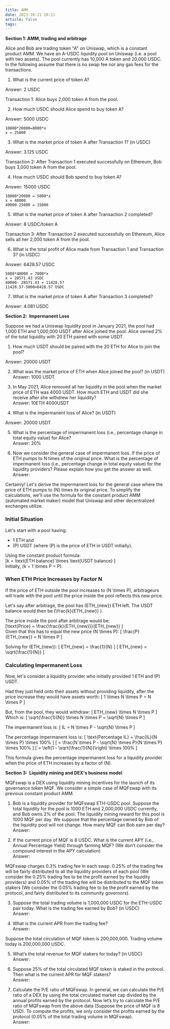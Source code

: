 ```yaml
---
title: AMM
date: 2023-10-21 20:11
article: false
tags: 
---
```

**Section 1: AMM, trading and arbitrage**

Alice and Bob are trading token "A" on Uniswap, which is a constant product AMM. We have an A-USDC liquidity pool on Uniswap (i.e. a pool with two assets). The pool currently has 10,000 A token and 20,000 USDC. In the following assume that there is no swap fee nor any gas fees for the transactions.

1. What is the current price of token A?

Answer: 2 USDC

Transaction 1: Alice buys 2,000 token A from the pool.

2. How much USDC should Alice spend to buy token A?

Answer: 5000 USDC

```
10000*20000=8000*x
x = 25000
```

3. What is the market price of token A after Transaction 1? (in USDC)

Answer: 3.125 USDC 

Transaction 2: After Transaction 1 executed successfully on Ethereum, Bob buys 3,000 token A from the pool.

4. How much USDC should Bob spend to buy token A?

Answer: 15000 USDC

```
10000*20000 = 5000*x
x = 40000
40000-25000 = 15000
```
5. What is the market price of token A after Transaction 2 completed?

Answer: 8 USDC/token A

Transaction 3: After Transaction 2 executed successfully on Ethereum, Alice sells all her 2,000 token A from the pool.

6. What is the total profit of Alice made from Transaction 1 and Transaction 3? (in USDC)

Answer: 6428.57 USDC

```
5000*40000 = 7000*x
x = 28571.43 USDC
40000- 28571.43 = 11428.57
11428.57-5000=6428.57 USDC
```

7. What is the market price of token A after Transaction 3 completed?

Answer: 4.081 USDC

**Section 2:  Impermanent Loss**

Suppose we had a Uniswap liquidity pool in January 2021, the pool had 1,000 ETH and 1,000,000 USDT after Alice joined the pool. Alice owned 2% of the total liquidity with 20 ETH paired with some USDT.

1. How much USDT should be paired with the 20 ETH for Alice to join the pool?

Answer: 20000 USDT

2. What was the market price of ETH when Alice joined the pool? (in USDT)  
	Answer: 1000 USDT

3. In May 2021, Alice removed all her liquidity in the pool when the market price of ETH was 4000 USDT. How much ETH and USDT did she receive after she withdrew her liquidity?  
	Answer: 10ETH 4000USDT

4. What is the impermanent loss of Alice? (in USDT)

Answer: 20000 USDT

5. What is the percentage of impermanent loss (i.e., percentage change in total equity value) for Alice?  
	Answer: 20%

6. Now we consider the general case of impermanent loss. If the price of ETH pumps to N times of the original price. What is the percentage of impermanent loss (i.e., percentage change in total equity value) for the liquidity providers? Please explain how you get the answer as well.  
	Answer:
 
Certainly! Let's derive the impermanent loss for the general case where the price of ETH pumps to \(N\) times its original price. To simplify the calculations, we'll use the formula for the constant product AMM (automated market maker) model that Uniswap and other decentralized exchanges utilize.

### Initial Situation

Let's start with a pool having:
- 1 ETH and 
- \(P\) USDT (where \(P\) is the price of ETH in USDT initially).

Using the constant product formula:  
\[k = \text{ETH balance} \times \text{USDT balance} \]  
Initially, \(k = 1 \times P = P\).

### When ETH Price Increases by Factor N

If the price of ETH outside the pool increases to \(N \times P\), arbitrageurs will trade with the pool until the price inside the pool reflects this new price.

Let's say after arbitrage, the pool has \(ETH_{new}\) ETH left. The USDT balance would then be \(\frac{k}{ETH_{new}} \).

The price inside the pool after arbitrage would be:  
\[\text{Price} = \frac{\frac{k}{ETH_{new}}}{ETH_{new}} \]  
Given that this has to equal the new price \(N \times P\):
\[ \frac{P}{ETH_{new}} = N \times P \]

Solving for \(ETH_{new}\):
\[ ETH_{new} = \frac{1}{N} \]
\[ ETH_{new} = \sqrt{\frac{1}{N}} \]

### Calculating Impermanent Loss

Now, let's consider a liquidity provider who initially provided 1 ETH and \(P\) USDT.

Had they just held onto their assets without providing liquidity, after the price increase they would have assets worth:
\[ 1 \times N \times P = N \times P \]

But, from the pool, they would withdraw:
\[ ETH_{new} \times N \times P \]
Which is:
\[ \sqrt{\frac{1}{N}} \times N \times P = \sqrt{N} \times P \]

The impermanent loss is:
\[ IL = N \times P - \sqrt{N} \times P \]

The percentage impermanent loss is:
\[ \text{Percentage IL} = \frac{IL}{N \times P} \times 100\% \]
\[ = \frac{N \times P - \sqrt{N} \times P}{N \times P} \times 100\% \]
\[ = \left(1 - \sqrt{\frac{1}{N}}\right) \times 100\% \]

This formula gives the percentage impermanent loss for a liquidity provider when the price of ETH increases by a factor of \(N\).

**Section 3:  Liquidity mining and DEX's business model**

MQFswap is a DEX using liquidity mining incentives for the launch of its governance token MQF. We consider a simple case of MQFswap with its previous constant product AMM.

1. Bob is a liquidity provider for MQFswap ETH-USDC pool. Suppose the total liquidity for the pool is 1000 ETH and 2,000,000 USDC currently, and Bob owns 2% of the pool. The liquidity mining reward for this pool is 1000 MQF per day. We suppose that the percentage owned by Bob of the liquidity pool will not change. How many MQF can Bob earn per day?  
	Answer:  

2. If the current price of MQF is 8 USDC. What is the current APY (i.e., Annual Percentage Yield) through farming MQF? (We don’t consider the compound interest in the APY calculation)  
	Answer:  

MQFswap charges 0.3% trading fee in each swap. 0.25% of the trading fee will be fairly distributed to all the liquidity providers of each pool (We consider the 0.25% trading fee to be the profit earned by the liquidity providers) and 0.05% of the trading fee will be distributed to the MQF token stakers (We consider the 0.05% trading fee to be the profit earned by the protocol, and fairly distributed to its community governors).  

3. Suppose the total trading volume is 1,000,000 USDC for the ETH-USDC pair today. What is the trading fee earned by Bob? (in USDC)  
	Answer:  

4. What is the current APR from the trading fee?  
	Answer:

Suppose the total circulation of MQF token is 200,000,000. Trading volume today is 200,000,000 USDC.  

5. What’s the total revenue for MQF stakers for today? (in USDC)  
	Answer:  

6. Suppose 25% of the total circulated MQF token is staked in the protocol. Then what is the current APR for MQF stakers?  
	Answer:

7. Calculate the P/E ratio of MQFswap. In general, we can calculate the P/E ratio of a DEX by using the total circulated market cap divided by the annual profits earned by the protocol. Now let’s try to calculate the P/E ratio of MQFswap from the above data (Suppose the price of MQF is 8 USD). To compute the profits, we only consider the profits earned by the protocol (0.05% of the total trading volume in MQFswap).  
Answer: